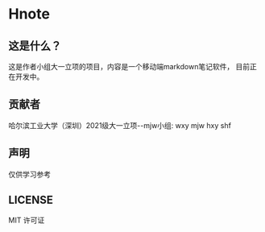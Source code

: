 # Hnote

## 这是什么？

这是作者小组大一立项的项目，内容是一个移动端markdown笔记软件，
目前正在开发中。

## 贡献者

哈尔滨工业大学（深圳）2021级大一立项--mjw小组:
wxy
mjw
hxy
shf

## 声明

仅供学习参考

## LICENSE

MIT 许可证
